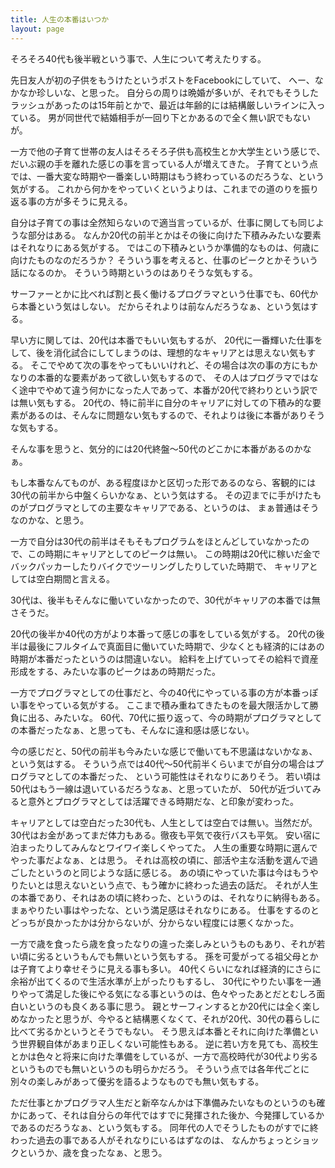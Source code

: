 ```yaml
---
title: 人生の本番はいつか
layout: page
---
```


そろそろ40代も後半戦という事で、人生について考えたりする。

先日友人が初の子供をもうけたというポストをFacebookにしていて、
へー、なかなか珍しいな、と思った。
自分らの周りは晩婚が多いが、それでもそうしたラッシュがあったのは15年前とかで、最近は年齢的には結構厳しいラインに入っている。
男が同世代で結婚相手が一回り下とかあるので全く無い訳でもないが。

一方で他の子育て世帯の友人はそろそろ子供も高校生とか大学生という感じで、だいぶ親の手を離れた感じの事を言っている人が増えてきた。
子育てという点では、一番大変な時期や一番楽しい時期はもう終わっているのだろうな、という気がする。
これから何かをやっていくというよりは、これまでの道のりを振り返る事の方が多そうに見える。

自分は子育ての事は全然知らないので適当言っているが、仕事に関しても同じような部分はある。
なんか20代の前半とかはその後に向けた下積みみたいな要素はそれなりにある気がする。
ではこの下積みというか準備的なものは、何歳に向けたものなのだろうか？
そういう事を考えると、仕事のピークとかそういう話になるのか。
そういう時期というのはありそうな気もする。

サーファーとかに比べれば割と長く働けるプログラマという仕事でも、60代から本番という気はしない。
だからそれよりは前なんだろうなぁ、という気はする。

早い方に関しては、20代は本番でもいい気もするが、
20代に一番輝いた仕事をして、後を消化試合にしてしまうのは、理想的なキャリアとは思えない気もする。
そこでやめて次の事をやってもいいけれど、その場合は次の事の方にもかなりの本番的な要素があって欲しい気もするので、
その人はプログラマではなく途中でやめて違う何かになった人であって、本番が20代で終わりという訳では無い気もする。
20代の、特に前半に自分のキャリアに対しての下積み的な要素があるのは、そんなに問題ない気もするので、それよりは後に本番がありそうな気もする。

そんな事を思うと、気分的には20代終盤〜50代のどこかに本番があるのかなぁ。

もし本番なんてものが、ある程度ほかと区切った形であるのなら、客観的には30代の前半から中盤くらいかなぁ、という気はする。
その辺までに手がけたものがプログラマとしての主要なキャリアである、というのは、
まぁ普通はそうなのかな、と思う。

一方で自分は30代の前半はそもそもプログラムをほとんどしていなかったので、この時期にキャリアとしてのピークは無い。
この時期は20代に稼いだ金でバックパッカーしたりバイクでツーリングしたりしていた時期で、
キャリアとしては空白期間と言える。

30代は、後半もそんなに働いていなかったので、30代がキャリアの本番では無さそうだ。

20代の後半か40代の方がより本番って感じの事をしている気がする。
20代の後半は最後にフルタイムで真面目に働いていた時期で、少なくとも経済的にはあの時期が本番だったというのは間違いない。
給料を上げていってその給料で資産形成をする、みたいな事のピークはあの時期だった。

一方でプログラマとしての仕事だと、今の40代にやっている事の方が本番っぽい事をやっている気がする。
ここまで積み重ねてきたものを最大限活かして勝負に出る、みたいな。
60代、70代に振り返って、今の時期がプログラマとしての本番だったなぁ、と思っても、そんなに違和感は感じない。

今の感じだと、50代の前半も今みたいな感じで働いても不思議はないかなぁ、という気はする。
そういう点では40代〜50代前半くらいまでが自分の場合はプログラマとしての本番だった、
という可能性はそれなりにありそう。
若い頃は50代はもう一線は退いているだろうなぁ、と思っていたが、
50代が近づいてみると意外とプログラマとしては活躍できる時期だな、と印象が変わった。

キャリアとしては空白だった30代も、人生としては空白では無い。当然だが。
30代はお金があってまだ体力もある。徹夜も平気で夜行バスも平気。
安い宿に泊まったりしてみんなとワイワイ楽しくやってた。
人生の重要な時期に選んでやった事だよなぁ、とは思う。
それは高校の頃に、部活や主な活動を選んで過ごしたというのと同じような話に感じる。
あの頃にやっていた事は今はもうやりたいとは思えないという点で、もう確かに終わった過去の話だ。
それが人生の本番であり、それはあの頃に終わった、というのは、それなりに納得もある。
まぁやりたい事はやったな、という満足感はそれなりにある。
仕事をするのとどっちが良かったかは分からないが、分からない程度には悪くなかった。

一方で歳を食ったら歳を食ったなりの違った楽しみというものもあり、それが若い頃に劣るというもんでも無いという気もする。
孫を可愛がってる祖父母とかは子育てより幸せそうに見える事も多い。
40代くらいになれば経済的にさらに余裕が出てくるので生活水準が上がったりもするし、
30代にやりたい事を一通りやって満足した後にやる気になる事というのは、色々やったあとだとむしろ面白いというのも良くある事に思う。
親とサーフィンするとか20代には全く楽しめなかったと思うが、今やると結構悪くなくて、それが20代、30代の暮らしに比べて劣るかというとそうでもない。
そう思えば本番とそれに向けた準備という世界観自体があまり正しくない可能性もある。
逆に若い方を見ても、高校生とかは色々と将来に向けた準備をしているが、一方で高校時代が30代より劣るというものでも無いというのも明らかだろう。
そういう点では各年代ごとに別々の楽しみがあって優劣を語るようなものでも無い気もする。

ただ仕事とかプログラマ人生だと新卒なんかは下準備みたいなものというのも確かにあって、それは自分らの年代ではすでに発揮された後か、今発揮しているかであるのだろうなぁ、という気もする。
同年代の人でそうしたものがすでに終わった過去の事である人がそれなりにいるはずなのは、
なんかちょっとショックというか、歳を食ったなぁ、と思う。